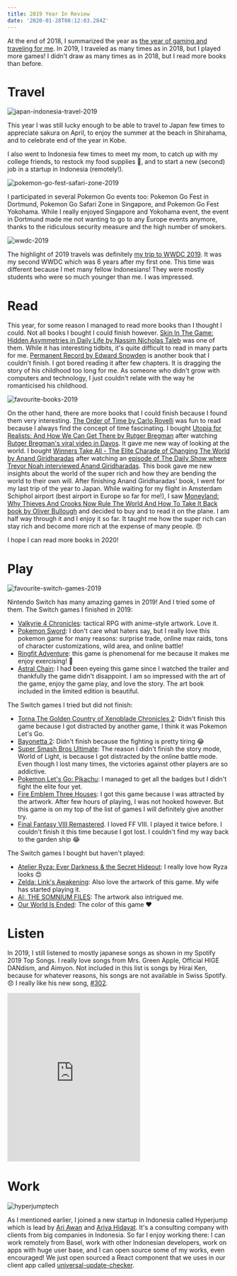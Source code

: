 ```yaml
---
title: 2019 Year In Review
date: '2020-01-28T08:12:03.284Z'
---
```


At the end of 2018, I summarized the year as [the year of gaming and traveling for me](https://nico.fyi/articles/look-back-2018/). In 2019, I traveled as many times as in 2018, but I played more games! I didn't draw as many times as in 2018, but I read more books than before.

# Travel

![japan-indonesia-travel-2019](./travels-2019.jpg)

This year I was still lucky enough to be able to travel to Japan few times to appreciate sakura on April, to enjoy the summer at the beach in Shirahama, and to celebrate end of the year in Kobe.

I also went to Indonesia few times to meet my mom, to catch up with my college friends, to restock my food supplies 🙈, and to start a new (second) job in a startup in Indonesia (remotely!).

![pokemon-go-fest-safari-zone-2019](./pokemon-2019.jpg)

I participated in several Pokemon Go events too: Pokemon Go Fest in Dortmund, Pokemon Go Safari Zone in Singapore, and Pokemon Go Fest Yokohama. While I really enjoyed Singapore and Yokohama event, the event in Dortmund made me not wanting to go to any Europe events anymore, thanks to the ridiculous security measure and the high number of smokers.

![wwdc-2019](./wwdc-2019.jpg)

The highlight of 2019 travels was definitely [my trip to WWDC 2019](https://nico.fyi/articles/wwdc19/). It was my second WWDC which was 6 years after my first one. This time was different because I met many fellow Indonesians! They were mostly students who were so much younger than me. I was impressed.

# Read

This year, for some reason I managed to read more books than I thought I could. Not all books I bought I could finish however. [Skin In The Game: Hidden Asymmetries in Daily Life by Nassim Nicholas Taleb](https://g.co/kgs/f38hpM) was one of them. While it has interesting tidbits, it's quite difficult to read in many parts for me. [Permanent Record by Edward Snowden](https://g.co/kgs/zkzrMZ) is another book that I couldn't finish. I got bored reading it after few chapters. It is dragging the story of his childhood too long for me. As someone who didn't grow with computers and technology, I just couldn't relate with the way he romanticised his childhood.

![favourite-books-2019](./fav-books-2019.jpg)

On the other hand, there are more books that I could finish because I found them very interesting. [The Order of Time by Carlo Rovelli](https://g.co/kgs/anH5gd) was fun to read because I always find the concept of time fascinating. I bought [Utopia for Realists: And How We Can Get There by Rutger Bregman](https://g.co/kgs/dkNZNq) after watching [Rutger Bregman's viral video in Davos](https://www.youtube.com/watch?v=P8ijiLqfXP0). It gave me new way of looking at the world. I bought [Winners Take All - The Elite Charade of Changing The World by Anand Giridharadas](https://g.co/kgs/CwD7yq) after watching an [episode of The Daily Show where Trevor Noah interviewed Anand Giridharadas](https://www.youtube.com/watch?v=H32z45o0WxA). This book gave me new insights about the world of the super rich and how they are bending the world to their own will. After finishing Anand Giridharadas' book, I went for my last trip of the year to Japan. While waiting for my flight in Amsterdam Schiphol airport (best airport in Europe so far for me!), I saw [Moneyland: Why Thieves And Crooks Now Rule The World And How To Take It Back book by Oliver Bullough](https://g.co/kgs/BHCxcr) and decided to buy and to read it on the plane. I am half way through it and I enjoy it so far. It taught me how the super rich can stay rich and become more rich at the expense of many people. 😠

I hope I can read more books in 2020!

# Play

![favourite-switch-games-2019](./fav-games-2019.jpg)

Nintendo Switch has many amazing games in 2019! And I tried some of them. The Switch games I finished in 2019:

- [Valkyrie 4 Chronicles](https://www.nintendo.com/games/detail/valkyria-chronicles-4-switch/): tactical RPG with anime-style artwork. Love it.
- [Pokemon Sword](https://swordshield.pokemon.com/en-us/): I don't care what haters say, but I really love this pokemon game for many reasons: surprise trade, online max raids, tons of character customizations, wild area, and online battle!
- [Ringfit Adventure](https://www.nintendo.com/games/detail/ring-fit-adventure-switch/): this game is phenomenal for me because it makes me enjoy exercising! 💪
- [Astral Chain](https://www.nintendo.com/games/detail/astral-chain-switch/): I had been eyeing this game since I watched the trailer and thankfully the game didn't disappoint. I am so impressed with the art of the game, enjoy the game play, and love the story. The art book included in the limited edition is beautiful.

The Switch games I tried but did not finish:

- [Torna The Golden Country of Xenoblade Chronicles 2](https://www.nintendo.com/games/detail/xenoblade-chronicles-2-torna-the-golden-country-switch/): Didn't finish this game because I got distracted by another game, I think it was Pokemon Let's Go.
- [Bayonetta 2](https://g.co/kgs/YXq9g3): Didn't finish because the fighting is pretty tiring 😂
- [Super Smash Bros Ultimate](https://www.smashbros.com/en_US/): The reason I didn't finish the story mode, World of Light, is because I got distracted by the online battle mode. Even though I lost many times, the victories against other players are so addictive.
- [Pokemon Let's Go: Pikachu](https://g.co/kgs/EULTZ5): I managed to get all the badges but I didn't fight the elite four yet.
- [Fire Emblem Three Houses](https://www.nintendo.com/games/detail/fire-emblem-three-houses-switch/): I got this game because I was attracted by the artwork. After few hours of playing, I was not hooked however. But this game is on my top of the list of games I will definitely give another try.
- [Final Fantasy VIII Remastered](https://www.nintendo.com/games/detail/final-fantasy-8-remastered-switch/). I loved FF VIII. I played it twice before. I couldn't finish it this time because I got lost. I couldn't find my way back to the garden ship 😂

The Switch games I bought but haven't played:

- [Atelier Ryza: Ever Darkness & the Secret Hideout](https://www.nintendo.com/games/detail/atelier-ryza-ever-darkness-and-the-secret-hideout-switch/): I really love how Ryza looks 😍
- [Zelda: Link's Awakening](https://www.nintendo.com/games/detail/the-legend-of-zelda-links-awakening-switch/): Also love the artwork of this game. My wife has started playing it.
- [AI: THE SOMNIUM FILES](https://www.nintendo.com/games/detail/ai-the-somnium-files-switch/): The artwork also intrigued me.
- [Our World Is Ended](https://www.nintendo.com/games/detail/our-world-is-ended-switch/): The color of this game ❤️

# Listen

In 2019, I still listened to mostly japanese songs as shown in my Spotify 2019 Top Songs. I really love songs from Mrs. Green Apple, Official HIGE DANdism, and Aimyon. Not included in this list is songs by Hirai Ken, because for whatever reasons, his songs are not available in Swiss Spotify. 😞 I really like his new song, [#302](https://www.youtube.com/watch?v=fWNWHEvmaPU).

<iframe src="https://open.spotify.com/embed/user/spotify/playlist/37i9dQZF1EtlrePewZUdzm" width="300" height="380" frameBorder="0" allowtransparency="true" allow="encrypted-media"></iframe>

# Work

![hyperjumptech](./hyperjump.png)

As I mentioned earlier, I joined a new startup in Indonesia called Hyperjump which is lead by [Ari Awan](https://id.linkedin.com/in/ariawan) and [Ariya Hidayat](https://www.linkedin.com/in/ariyahidayat). It's a consulting company with clients from big companies in Indonesia. So far I enjoy working there: I can work remotely from Basel, work with other Indonesian developers, work on apps with huge user base, and I can open source some of my works, even encouraged! We just open sourced a React component that we uses in our client app called [universal-update-checker](https://github.com/hyperjumptech/universal-update-checker).
